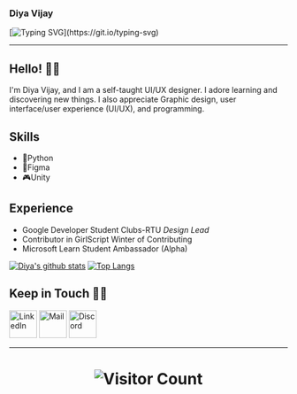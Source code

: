 ### Diya Vijay
[![Typing SVG](https://readme-typing-svg.herokuapp.com/?lines=Welcome+to+my+profile...;Glad+to+see+you+here!)](https://git.io/typing-svg)
<hr>

## Hello! 👋🏻

I'm Diya Vijay, and I am a self-taught UI/UX designer. I adore learning and discovering new things. I also appreciate Graphic design, user interface/user experience (UI/UX), and programming.

## Skills

* 🐍Python
* 📱Figma
* 🎮Unity

## Experience

* Google Developer Student Clubs-RTU *Design Lead*
* Contributor in GirlScript Winter of Contributing
* Microsoft Learn Student Ambassador (Alpha)


[![Diya's github stats](https://github-readme-stats.vercel.app/api?username=DiyaVj)](https://github.com/DiyaVj/github-readme-stats) [![Top Langs](https://github-readme-stats.vercel.app/api/top-langs/?username=DiyaVj)](https://github.com/anuraghazra/github-readme-stats) 


## Keep in Touch 🤝🏻
 
[<img width="50" alt="LinkedIn" src="https://user-images.githubusercontent.com/87236107/152986425-5a1a09d6-53bc-4221-8f93-afc2bb0ba8cb.png">](https://www.linkedin.com/in/diya-vijay-3a8440204/) [<img width="50" alt="Mail" src="https://user-images.githubusercontent.com/87236107/152987170-30440cb9-32f5-4404-8616-684c401277f3.png">](mailto:diyavijay2371@gmail.com) [<img width="50" alt="Discord" src="https://user-images.githubusercontent.com/87236107/152987901-bdbb67e4-802b-4ea1-90de-ccea0ec5a9f8.png">](https://discord.com/channels/Diya%20Vijay#8050)

<hr>

<h1 align="center">
  
![Visitor Count](https://profile-counter.glitch.me/{DiyaVj}/count.svg)
  
</h1>

